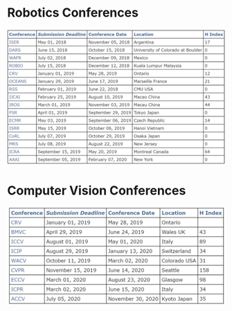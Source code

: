 # Robotics Conferences

![Conference Image](https://github.com/18r441m/afrl-data/blob/research/resources/conferences/conferences.png?raw=true)

# Computer Vision Conferences

![Conference Image](https://github.com/18r441m/afrl-data/blob/research/resources/conferences/conferences2.png?raw=true)
